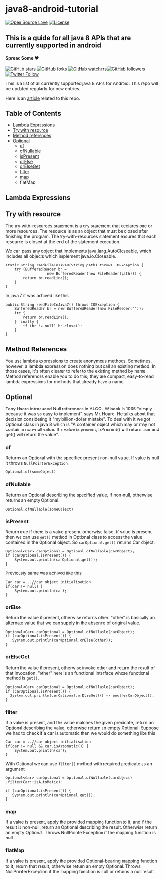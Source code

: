# java8-android-tutorial

[![Open Source Love](https://badges.frapsoft.com/os/v1/open-source.svg?v=102)](https://opensource.org/licenses/Apache-2.0)
[![License](https://img.shields.io/badge/license-Apache%202.0-blue.svg)](https://github.com/balsikandar/Android-Studio-Plugins/blob/master/LICENSE)

## This is a guide for all java 8 APIs that are currently supported in android. 

#### Spread Some :heart:

[![GitHub stars](https://img.shields.io/github/stars/balsikandar/java8-android-tutorial.svg?style=social&label=Star)](https://github.com/balsikandar/Android-Studio-Plugins) [![GitHub forks](https://img.shields.io/github/forks/balsikandar/java8-android-tutorial.svg?style=social&label=Fork)](https://github.com/balsikandar/Android-Studio-Plugins/fork) [![GitHub watchers](https://img.shields.io/github/watchers/balsikandar/java8-android-tutorial.svg?style=social&label=Watch)](https://github.com/balsikandar/Android-Studio-Plugins)[![GitHub followers](https://img.shields.io/github/followers/balsikandar.svg?style=social&label=Follow)](https://github.com/balsikandar)
[![Twitter Follow](https://img.shields.io/twitter/follow/balsikandar.svg?style=social)](https://twitter.com/balsikandar)


This is a list of all currently supported java 8 APIs for Android. This repo will be updated regularly for new entries.

Here is an [article](...) related to this repo.

## Table of Contents

   * [Lambda Expressions](#lambda-expressions)
   * [Try with resource](#try-with-resource)
   * [Method references](#method-references)
   * [Optional](#optional)
      * [of](#of)
      * [ofNullable](#ofnullable)
      * [isPresent](#ispresent)
      * [orElse](#orelse)
      * [orElseGet](#orelseget)
      * [filter](#filter)
      * [map](#map)
      * [flatMap](#flatmap)
   
 ## Lambda Expressions
 
 ## Try with resource
 The try-with-resources statement is a `try` statement that declares one or more resources. The resource is as an object that must be closed after finishing the program. The try-with-resources statement ensures that each resource is closed at the end of the statement execution.

We can pass any object that implements java.lang.AutoCloseable, which includes all objects which implement java.io.Closeable.

```
static String readFileInJava8(String path) throws IOException {
    try (BufferedReader br =
                   new BufferedReader(new FileReader(path))) {
        return br.readLine();
    }
}
```

In java 7 it was achived like this
```
public String readFileInJava7() throws IOException {
    BufferedReader br = new BufferedReader(new FileReader(""));
    try {
        return br.readLine();
    } finally {
        if (br != null) br.close();
    }
}
```
 
 
 ## Method References
 
  You use lambda expressions to create anonymous methods. Sometimes, however, a lambda expression does nothing but call an  existing method. In those cases, it's often clearer to refer to the existing method by name. Method references enable you to   do this; they are compact, easy-to-read lambda expressions for methods that already have a name.
 
 ## Optional
 Tony Hoare introduced Null references in ALGOL W back in 1965 "simply because it was so easy to implement", says Mr. Hoare.    He talks about that decision considering it "my billion-dollar mistake". To deal with it we got Optional class in java 8 which is "A container object which may or may not contain a non-null value. If a value is present, isPresent() will return true and get() will return the value". 
 
 ### of
 
 Returns an Optional with the specified present non-null value. If value is null it throws `NullPointerException`
 
 ```
 Optional.of(someObject)
 ```
 
 ### ofNullable
 Returns an Optional describing the specified value, if non-null, otherwise returns an empty Optional.
 ```
 Optional.ofNullable(someObject)
 ```
 
 ### isPresent
 Return true if there is a value present, otherwise false. If value is present then we can use `get()` method in Optional class to access the value contained in the Optional object. So `carOptional.get()` returns Car object.
 
```
Optional<Car> carOptional = Optional.ofNullable(carObject);
if (carOptional.isPresent()) {
    System.out.println(carOptional.get());
}
```
Previously same was achived like this
```
Car car = ..//car object initialisation
if(car != null) {
    System.out.println(car);
}
```
 
 ### orElse
 Return the value if present, otherwise returns other. "other" is basically an alternate value that we can supply in the absence of  original value.
 
 ```
Optional<Car> carOptional = Optional.ofNullable(carObject);
if (carOptional.isPresent()) {
    System.out.println(carOptional.orElse(other));
}
```
 
 ### orElseGet
 Return the value if present, otherwise invoke other and return the result of that invocation. "other" here is an functional interface whose functional method is `get()`.
 
  ```
Optional<Car> carOptional = Optional.ofNullable(carObject);
if (carOptional.isPresent()) {
    System.out.println(carOptional.orElseGet(() -> anotherCarObject));
}
```
 
 ### filter
 If a value is present, and the value matches the given predicate, return an Optional describing the value, otherwise return an empty Optional. Suppose we had to check if a car is automatic then we would do something like this
 ```
 Car car = ..//car object initialisation
 if(car != null && car.isAutomatic()) {
     System.out.println(car);
 }
```
 
 With Optional we can use `filter()` method with required predicate as an argument
 
 ```
Optional<Car> carOptional = Optional.ofNullable(carObject)
.filter(Car::isAutoMatic);

if (carOptional.isPresent()) {
    System.out.println(carOptional.get());
}
```
 
 
 ### map
 If a value is present, apply the provided mapping function to it, and if the result is non-null, return an Optional describing the result. Otherwise return an empty Optional. Throws NullPointerException if the mapping function is null
 
 ### flatMap
 If a value is present, apply the provided Optional-bearing mapping function to it, return that result, otherwise return an empty Optional. Throws NullPointerException if the mapping function is null or returns a null result
 
 
